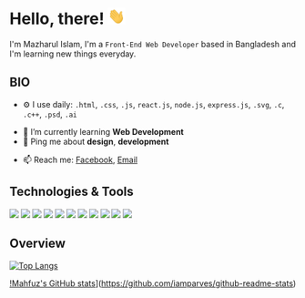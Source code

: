 <!-- ## Hi there, I'm  [Mahfuz Alam][website] 👋

## I'm a 😍😍 JavaScript Lover 😍😍!
- 🔭 I’m currently working [Kitsware Technology][programming]!
- 🌱 I’m currently learning everything 🤣
- 🥅 2021 Goals: TypeScript, Next.js, Vue,Redux,React Native
- ⚡ Fun fact: I love to Explore the world  -->

# Hello, there! <img src="https://raw.githubusercontent.com/Mahfuz60/Mahfuz60/main/wave.gif" width="30px">

I'm Mazharul Islam, I'm a `Front-End Web Developer` based in Bangladesh and I'm learning new things everyday.

## BIO

- ⚙️ I use daily: `.html`, `.css`, `.js`, `react.js`, `node.js`, `express.js`, `.svg`, `.c`, `.c++`, `.psd`, `.ai`
<!-- - 🌍  -->
- 🌱 I’m currently learning **Web Development**
- 💬 Ping me about **design**, **development**
<!-- and **anime** :stuck_out_tongue_closed_eyes: -->
- 📫 Reach me: [Facebook](https://www.facebook.com/MAHFUZ.71.BD), [Email](mailto:mahfuzuralam1996@gmail.com/)
<!-- - ⚡️ Fun fact: I'm a huge fan of **Anime** -->

## Technologies & Tools

![](https://img.shields.io/badge/OS-Windows-informational?style=flat&logo=windows&logoColor=white&color=628FDB)
![](https://img.shields.io/badge/Editor-VS Code-informational?style=flat =visual%20studio =white =628FDB)
![](https://img.shields.io/badge/Browser-Brave-informational?style=flat&logo=brave&logoColor=white&color=628FDB)
![](https://img.shields.io/badge/Code-HTML-informational?style=flat&logo=html5&logoColor=white&color=628FDB)
![](https://img.shields.io/badge/Code-CSS-informational?style=flat&logo=css3&logoColor=white&color=628FDB)
![](https://img.shields.io/badge/Code-Javascript-informational?style=flat&logo=javascript&logoColor=white&color=628FDB)
![](https://img.shields.io/badge/Code-React-informational?style=flat&logo=react&logoColor=white&color=628FDB)
![](https://img.shields.io/badge/Shell-Git Bash-informational?style=flat =git =white =628FDB)
![](https://img.shields.io/badge/Tool-Photoshop-informational?style=flat&logo=adobe%20photoshop&logoColor=white&color=628FDB)
![](https://img.shields.io/badge/Tool-Illustrator-informational?style=flat&logo=adobe%20illustrator&logoColor=white&color=628FDB)
![](https://img.shields.io/badge/Tool-Adobe XD-informational?style=flat =adobe%20xd =white =628FDB)

## Overview

[![Top Langs](https://github-readme-stats.vercel.app/api/top-langs/?username=Mahfuz60&layout=compact&theme=tokyonight)](https://github.com/iamparves/github-readme-stats)

[!Mahfuz's GitHub stats](https://github-readme-stats.vercel.app/api?username=Mahfuz60&count_private=true&show_icons=true&theme=tokyonight)](https://github.com/iamparves/github-readme-stats)
